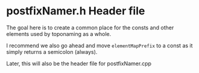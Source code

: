 # postfixNamer.h  Header file

The goal here is to create a common place for the consts and other elements used by toponaming as a whole.

I recommend we also go ahead and move `elementMapPrefix` to a const as it simply returns a semicolon (always).

Later, this will also be the header file for postfixNamer.cpp



